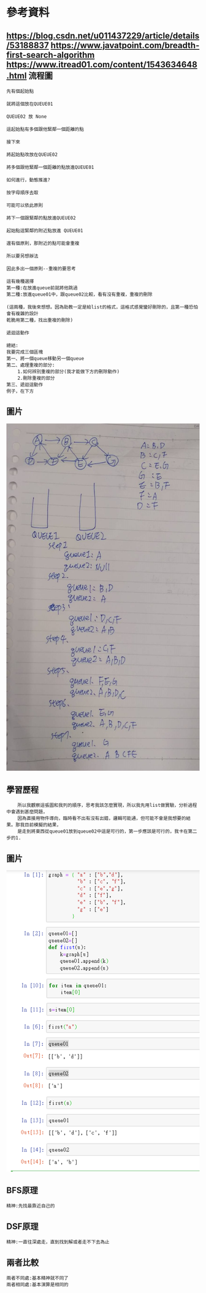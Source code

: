 參考資料
====
https://blog.csdn.net/u011437229/article/details/53188837
https://www.javatpoint.com/breadth-first-search-algorithm
https://www.itread01.com/content/1543634648.html
流程圖
------
    先有個起始點

    就將這個放在QUEUE01

    QUEUE02 放 None

    這起始點有多個跟他緊鄰一個距離的點

    接下來

    將起始點改放在QUEUE02

    將多個跟他緊鄰一個距離的點放進QUEUE01

    如何進行，動態推進?

    按字母順序去取

    可能可以依此原則

    將下一個跟緊鄰的點放進QUEUE02

    起始點這緊鄰的附近點放進 QUEUE01

    還有個原則，那附近的點可能會重複

    所以要另想辦法

    因此多出一個原則--重複的要思考
    
    這有幾種選擇
    第一種:在放進queue前就將他跳過
    第二種:放進queue01中，跟queue02比較，看有沒有重複，重複的刪除
    
    (這兩種，我後來想想。因為助教一定是給list的格式，這格式感覺蠻好刪除的，且第一種恐怕會有複雜的設計
    乾脆用第二種，找出重複的刪除)

    遞迴這動作
    
    總結:
    我要完成三個區塊
    第一、將一個queue移動另一個queue
    第二、處理重複的部分:
        1.如何辨別重複的部分(我才能做下方的刪除動作)
        2.刪除重複的部分
    第三、遞迴這動作
    例子，在下方
圖片
------
![image](https://github.com/ghost36168/realreason/blob/master/%E5%9C%96%E7%89%87/hW5.jpg)

學習歷程
------
        所以我觀察這張圖和我列的順序，思考我該怎麼實現，所以我先用list做實驗，分析過程中會遇到甚麼問題，
        因為直接用物件導向，臨時看不出有沒有出錯，邏輯可能通，但可能不會是我想要的結果。那我目前模擬的結果，
        是走到將東西從queue01放到queue02中這是可行的，第一步應該是可行的，我卡在第二步的1.
圖片
-------
![image](https://github.com/ghost36168/realreason/blob/master/%E5%9C%96%E7%89%87/HW5%E6%A8%A1%E6%93%AC.PNG)

BFS原理
------
    精神:先找最靠近自己的
DSF原理
------
    精神:一直往深處走，直到找到解或者走不下去為止
兩者比較
------
    兩者不同處:基本精神就不同了
    兩者相同處:基本演算是相同的

